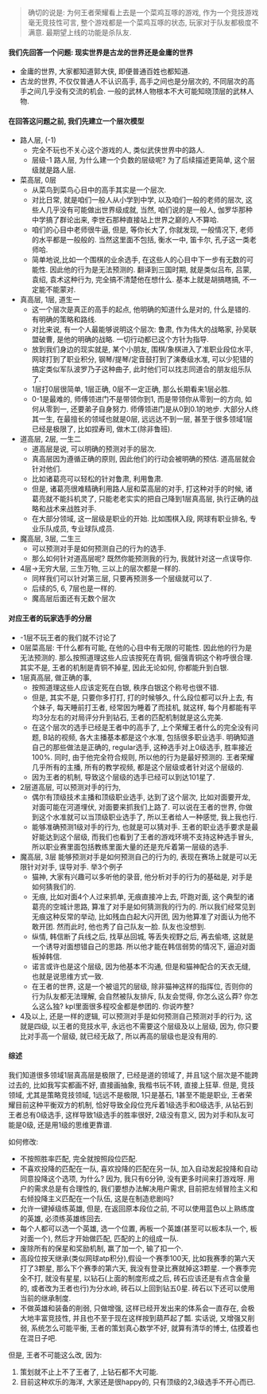 > 确切的说是: 为何王者荣耀看上去是一个菜鸡互啄的游戏, 作为一个竞技游戏毫无竞技性可言, 整个游戏都是一个菜鸡互啄的状态, 玩家对于队友都极度不满意. 最期望上线的功能是杀队友.

#### 我们先回答一个问题: 现实世界是古龙的世界还是金庸的世界

- 金庸的世界, 大家都知道郭大侠, 即便普通百姓也都知道. 
- 古龙的世界, 不仅仅普通人不认识高手, 高手之间也是分层次的, 不同层次的高手之间几乎没有交流的机会. 一般的武林人物根本不大可能知晓顶层的武林人物.

#### 在回答这问题之前, 我们先建立一个层次模型

- 路人层, (-1)
  -  完全不玩也不关心这个游戏的人, 类似武侠世界中的路人.
  - 层级-1 路人层, 为什么建一个负数的层级呢? 为了后续描述更简单, 这个层级就是路人层.
- 菜高层, 0层
  - 从菜鸟到菜鸟心目中的高手其实是一个层次. 
  - 对比日常, 就是咱们一般人从小学到中学, 以及咱们一般的老师的层次, 这些人几乎没有可能做出世界级成就, 当然, 咱们说的是一般人, 伽罗华那种中学搞了群论出来, 李世石那种直接站上世界之巅的人不算哈. 
  - 咱们的心目中老师很牛逼, 但是, 等你长大了, 你就发现, 一般情况下, 老师的水平都是一般般的. 当然这里面不包括, 衡水一中, 笛卡尔, 孔子这一类老师哈. 
  - 简单地说,比如一个围棋的业余选手,  在这些人的心目中下一步有无数的可能性. 因此他的行为是无法预测的. 翻译到三国时期, 就是类似吕布, 吕蒙, 袁绍, 袁术这种行为, 完全搞不清楚他在想什么. 基本上就是胡搞瞎搞, 不一定能不能蒙对.
- 真高层, 1层, 道生一
  - 这一个层次是真正的高手的起点, 他明确的知道什么是对的, 什么是错的. 有明确的策略和路线. 
  - 对比来说, 有一个人最能够说明这个层次: 鲁肃, 作为伟大的战略家, 孙吴联盟破曹, 是他的明确的战略. 一切行动都已这个方针为指导. 
  - 放到我们身边的现实就是, 某个小朋友, 围棋/象棋进入了准职业段位水平, 网球打到了职业积分, 钢琴/提琴/定音鼓打到了演奏级水准, 可以少犯错的搞定类似军队波罗乃子这种曲子, 此时他们可以找志同道合的朋友组乐队了.
  - 1层打0层很简单, 1层正确, 0层不一定正确, 那么长期看来1层必胜.
  - 0-1是最难的, 师傅领进门不是带领你到1, 而是带领你从零到一的方向, 如何从零到一, 还要弟子自身努力. 师傅领进门是从0到0.1的地步. 大部分人终其一生, 在最擅长的领域也就是0层, 远远达不到一层, 甚至于很多领域1层已经是极限了, 比如捏寿司, 做木工(除非鲁班).
- 道高层, 2层, 一生二
  - 道高层是说, 可以明确的预测对手的层次.
  - 真高层因为遵循正确的原则, 因此他们的行动会被明确的预估. 道高层就会针对他们.
  - 比如诸葛亮可以轻松的针对鲁肃, 利用鲁肃. 
  - 但是, 诸葛亮很难精确利用路人层和菜高层的对手, 打这种对手的时候, 诸葛亮就不能抖机灵了, 只能老老实实的把自己降到1层真高层, 执行正确的战略和战术来战胜对手.
  - 在大部分领域, 这一层级是职业的开始. 比如围棋入段, 网球有职业排名, 专业乐队成员, 专业球队成员.
- 魔高层, 3层, 二生三
  - 可以预测对手是如何预测自己的行为的选手.
  - 那么如何针对道高层呢? 既然你能预测我的行为, 我就针对这一点误导你.
- 4层->无穷大层, 三生万物, 三以上的层次都是一样的.
  - 同样我们可以针对第三层, 只要再预测多一个层级就可以了. 
  - 后续的5, 6, 7层也是一样的.
  - 魔高层后面还有无数个层次

#### 对应王者的玩家选手的分层

- -1层不玩王者的我们就不讨论了
- 0层菜高层: 干什么都有可能, 在他的心目中有无限的可能性. 因此他的行为是无法预测的. 那么按照道理这些人应该按死在青铜, 倔强青铜这个称呼很合理. 其实不是, 王者的机制是青铜不掉星, 因此无论如何, 你都能升到白银.
- 1层真高层, 做正确的事, 
  - 按照道理这些人应该定死在白银, 秩序白银这个称号也很不错. 
  - 但是, 其实不是, 只要你多打打, 打的时候够久, 什么段位都可以升上去, 有个妹子, 每天睡前打王者, 经常因为睡着了而挂机, 就这样, 每个月都能有平均3分左右的对局评分升到钻石, 王者的匹配机制就是这么完美. 
  - 在这个层次的选手已经是王者中的高手了, 上个荣耀王者什么的完全没有问题, B站的视频, 各大主播基本都是这个水准, 包括很多职业选手.  明确知道自己的那些做法是正确的, regular选手, 这种选手对上0级选手, 胜率接近100%. 同时, 由于他完全符合规则, 所以他的行为是最好预测的. 王者荣耀几乎所有的主播, 所有的教学视频, 都是这个层级或者针对这个层级的. 
  - 因为王者的机制, 导致这个层级的选手已经可以到达101星了.
- 2层道高层, 可以预测对手的行为,
  -  偶尔有顶级技术主播和顶级职业选手, 达到了这个层次, 比如对面要开龙, 对面可能在河道埋伏, 对面要来抓我们上路了. 可以说在王者的世界, 你做到这个水准就可以当顶级职业选手了, 所以王者给人一种感觉, 我上我也行. 
  -  能够准确预测1级对手的行为, 也就是可以猜对手. 王者的职业选手要求是最好能达到这个层级, 而我们也看到了王者的游戏环境不支持这种选手冒头, 所以职业赛里面包括教练里面大量的还是充斥着第一层级的选手.
- 魔高层, 3层 能够预测对手是如何预测自己的行为的, 表现在赛场上就是可以无限针对对手, 误导对手. 举3个例子
  - 猫神, 大家有兴趣可以多听他的录音, 他分析对手的行为的基础是, 对手是如何猜我们的. 
  - 无痕, 比如对面4个人过来抓单, 无痕直接冲上去, 吓跑对面, 这个典型的诸葛亮的空城计思路, 算准了对手是如何猜测我的行为的.  所以我们经常见到无痕这种反常的举动, 比如残血白起大闪开团, 因为他算准了对面认为他不敢开团. 然而此时, 他也秀了自己队友一脸. 队友也没想到.
  - 纵情, 韩信断了兵线之后, 找草丛回城, 等丢失视野之后, 再去偷塔, 这就是一个诱导对面想错自己的思路. 所以他才能在韩信弱势的情况下, 逼迫对面板掉韩信.
  - 诺言或许也是这个层级, 因为他基本不沟通, 但是和猫神配合的天衣无缝, 也就是说思维方式一致. 
  - 在王者的世界, 这是一个被诅咒的层级, 除非猫神这样的指挥位, 否则你的行为队友都无法理解, 会自然被队友排斥, 队友会觉得, 你怎么这么莽? 你怎么这么独? kpl里面很多程咬金都是参团的. 你说咋整?
- 4及以上, 还是一样的逻辑, 可以预测对手是如何预测自己预测对手的行为, 这就是四级, 以王者的竞技水平, 永远也不需要这个层级及以上层级, 因为, 你只要比对手高一个层级, 就已经无敌了, 所以再高的层级也是没有用的.

#### 综述

我们知道很多领域1层真高层是极限了, 已经是道的领域了, 并且1这个层次是不能跨过去的, 比如我写实都画不好, 直接画抽象, 我楷书玩不转, 直接上狂草.  但是, 竞技领域, 尤其是策略竞技领域, 1远远不是极限, 1只是基石, 1甚至不能是职业, 王者荣耀目前这种平衡双方的机制, 恰好导致全段位充斥着1级选手和0级选手, 从钻石到王者总有0级选手, 这样导致1级选手的胜率很好, 2级没有意义, 因为对手和队友可能是0级, 还是用1级的思维更靠谱.

如何修改:

- 不按照胜率匹配, 完全就按照段位匹配.
- 不喜欢投降的匹配在一队, 喜欢投降的匹配在另一队, 加入自动发起投降和自动同意投降这个选项, 为什么? 因为, 我只有6分钟, 没有更多时间来打游戏呀. 用户的需求总是有合理性的, 我们要想办法解决用户需求, 目前把左倾冒险主义和右倾投降主义匹配在一个队伍, 这是在制造悲剧吗?
- 允许一键掉级练英雄, 但是, 在返回原本段位之前, 不可以使用蓝色以上熟练度的英雄, 必须练英雄练回去.
- 每个人都可以选一个英雄, 选一个位置, 再板一个英雄(甚至可以板本队一个, 板对面一个), 然后才开始做匹配, 匹配的上的组成一队.
- 废除所有的保星和奖励机制, 赢了加一个, 输了扣一个.
- 高段位按天继承(类似网球atp积分),假设一个赛季100天,  比如我赛季的第六天打了3颗星, 那么下个赛季的第六天, 我没有登录比赛就掉这3颗星.  一个赛季完全不打, 就没有星星, 以钻石(上面的制度形成之后, 砖石应该还是有点含金量的, 或者改为王者也行)为分水岭, 砖石以上回到钻五0星. 砖石以下还可以使用当前的继承制度.  
- 不做英雄和装备的削弱, 只做增强, 这样已经开发出来的体系会一直存在, 会极大地丰富竞技性, 并且也不至于现在这样按到葫芦起了瓢.  实话说, 又增强又削弱, 系统怎么可能平衡, 王者的策划真心数学不好, 就算有清华的博士, 估摸着也在混日子吧. 

但是, 王者不可能这么改, 因为:

1. 策划就不止上不了王者了, 上钻石都不大可能.
2. 目前这种欢乐的海洋, 大家还是很happy的, 只有顶级的2,3级选手不开心而已.

